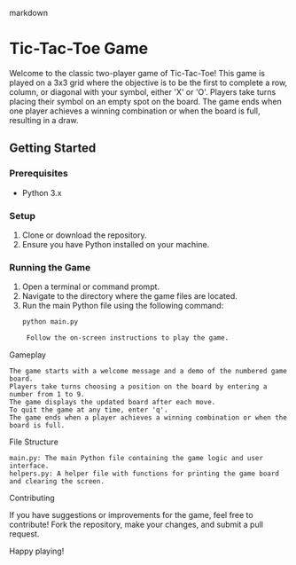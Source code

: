 markdown

# Tic-Tac-Toe Game

Welcome to the classic two-player game of Tic-Tac-Toe! This game is played on a 3x3 grid where the objective is to be the first to complete a row, column, or diagonal with your symbol, either 'X' or 'O'. Players take turns placing their symbol on an empty spot on the board. The game ends when one player achieves a winning combination or when the board is full, resulting in a draw.

## Getting Started

### Prerequisites
- Python 3.x

### Setup
1. Clone or download the repository.
2. Ensure you have Python installed on your machine.

### Running the Game
1. Open a terminal or command prompt.
2. Navigate to the directory where the game files are located.
3. Run the main Python file using the following command:
   ```bash
   python main.py

    Follow the on-screen instructions to play the game.

Gameplay

    The game starts with a welcome message and a demo of the numbered game board.
    Players take turns choosing a position on the board by entering a number from 1 to 9.
    The game displays the updated board after each move.
    To quit the game at any time, enter 'q'.
    The game ends when a player achieves a winning combination or when the board is full.

File Structure

    main.py: The main Python file containing the game logic and user interface.
    helpers.py: A helper file with functions for printing the game board and clearing the screen.

Contributing

If you have suggestions or improvements for the game, feel free to contribute! Fork the repository, make your changes, and submit a pull request.

Happy playing!


